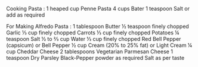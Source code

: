 Cooking Pasta : 
1 heaped cup Penne Pasta
4 cups Bater
1 teaspoon Salt or add as required

For Making Alfredo Pasta :
1 tablespoon Butter
½ teaspoon finely chopped Garlic
⅓ cup finely chopped Carrots 
⅓ cup finely chopped Potatoes 
¼ teaspoon Salt
½ to ⅔ cup Water
⅓ cup finely chopped Red Bell Pepper (capsicum) or Bell Pepper
½ cup Cream (20% to 25% fat) or Light Cream
¼ cup Cheddar Cheese
2 tablespoons Vegetarian Parmesan Cheese
1 teaspoon Dry Parsley
Black-Pepper powder as required
Salt as per taste